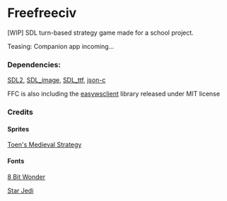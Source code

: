 # Freefreeciv
[WIP] SDL turn-based strategy game made for a school project.

Teasing: Companion app incoming...

### Dependencies: 

[SDL2](https://www.libsdl.org/),
[SDL_image](https://www.libsdl.org/projects/SDL_image/),
[SDL_ttf](https://www.libsdl.org/projects/SDL_ttf/),
[json-c](https://github.com/json-c/json-c)

FFC is also including the [easywsclient](https://github.com/dhbaird/easywsclient) library released under MIT license

### Credits
#### Sprites
[Toen's Medieval Strategy](https://toen.itch.io/toens-medieval-strategy)
#### Fonts
[8 Bit Wonder](https://www.dafont.com/fr/8bit-wonder.font)

[Star Jedi](https://www.dafont.com/fr/star-jedi.font)

